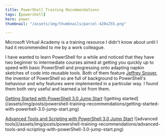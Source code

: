 ```yaml
---
title: PowerShell Training Recommendations
tags: [powershell]
hero: power
thumbnail: "/assets/img/thumbnails/parcel-420x255.png"

---
```


Microsoft Virtual Academy is a training resource I didn't know about until I had it recommended to me
by a work colleague.

I have wanted to learn PowerShell for a while and noticed that they have two beginner to intermediate
courses aimed at getting you quickly up to speed with basic PowerShell and progressing onto adapting
napkin sketches of code into reusable tools. Both of them feature [Jeffrey Snover](http://twitter.com/jsnover),
the inventor of PowerShell so are full of background to PowerShell's behaviour and why features were implemented
in a particular way. I found them both very useful and learned a lot from them.

[Getting Started with PowerShell 3.0 Jump Start](http://www.microsoftvirtualacademy.com/training-courses/getting-started-with-powershell-3-0-jump-start)
![getting started]\(/assets/img/posts/powershell-training-recommendations/getting-started-with-powerhell-3.0-jump-start.png)

[Advanced Tools and Scripting with PowerShell 3.0 Jump Start](http://www.microsoftvirtualacademy.com/training-courses/advanced-tools-scripting-with-powershell-3-0-jump-start)
![advanced tools]\(/assets/img/posts/powershell-training-recommendations/advanced-tools-and-scripting-with-powerShell-3.0-jump-start.png)
